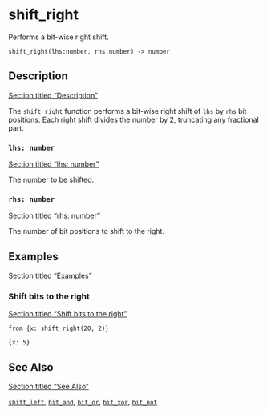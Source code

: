 # shift_right

Performs a bit-wise right shift.

```tql
shift_right(lhs:number, rhs:number) -> number
```

## Description

[Section titled “Description”](#description)

The `shift_right` function performs a bit-wise right shift of `lhs` by `rhs` bit positions. Each right shift divides the number by 2, truncating any fractional part.

### `lhs: number`

[Section titled “lhs: number”](#lhs-number)

The number to be shifted.

### `rhs: number`

[Section titled “rhs: number”](#rhs-number)

The number of bit positions to shift to the right.

## Examples

[Section titled “Examples”](#examples)

### Shift bits to the right

[Section titled “Shift bits to the right”](#shift-bits-to-the-right)

```tql
from {x: shift_right(20, 2)}
```

```tql
{x: 5}
```

## See Also

[Section titled “See Also”](#see-also)

[`shift_left`](/reference/functions/shift_left), [`bit_and`](/reference/functions/bit_and), [`bit_or`](/reference/functions/bit_or), [`bit_xor`](/reference/functions/bit_xor), [`bit_not`](/reference/functions/bit_not)